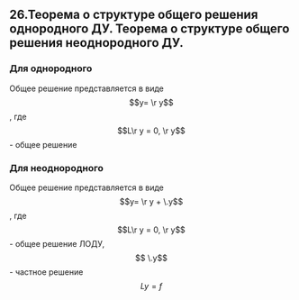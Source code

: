 ## 26.Теорема о структуре общего решения однородного ДУ. Теорема о структуре общего решения неоднородного ДУ.
### Для однородного
Общее решение представляется в виде 
$$y= \r y$$, где $$L\r y = 0, \r y$$ - общее решение
### Для неоднородного
Общее решение представляется в виде 
$$y= \r y + \.y$$, где $$L\r y = 0, \r y$$ - общее решение ЛОДУ,  $$ \.y$$ - частное решение $$Ly = f$$
